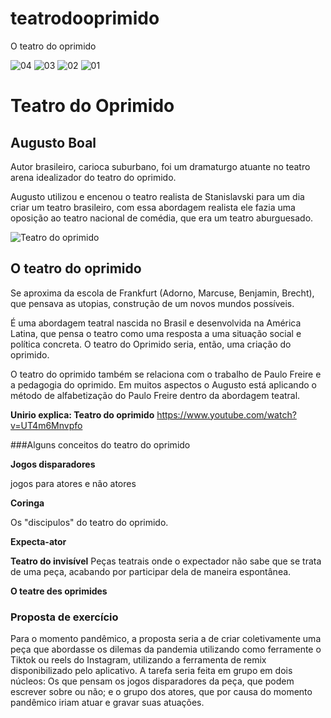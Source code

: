 # teatrodooprimido
O teatro do oprimido


![04](https://user-images.githubusercontent.com/88214445/129243060-fdd0a906-4321-4cf3-9f43-23cfd7cd62f3.jpeg)
![03](https://user-images.githubusercontent.com/88214445/129243069-8f9bf696-822a-4cce-8a24-8efae704ac0f.jpeg)
![02](https://user-images.githubusercontent.com/88214445/129243075-513a600c-868c-430b-905f-f7cea656d717.jpeg)
![01](https://user-images.githubusercontent.com/88214445/129243077-d00f5b0d-15a4-47dd-b9d0-fe721b036327.jpeg)

# Teatro do Oprimido  
  
## Augusto Boal  
Autor brasileiro, carioca suburbano, foi um dramaturgo atuante no teatro arena idealizador do teatro do oprimido. 

Augusto utilizou e encenou o teatro realista de Stanislavski para um dia criar um teatro brasileiro, com essa abordagem realista ele fazia uma oposição ao teatro nacional de comédia, que era um teatro aburguesado.

![Teatro do oprimido](https://external-content.duckduckgo.com/iu/?u=http%3A%2F%2Fwww.miguelarcanjoprado.com%2Fwp-content%2Fuploads%2F2015%2F09%2Faugusto-boal-teatro-do-oprimido-paris-1975.jpg&f=1&nofb=1)
## O teatro do oprimido
  
Se aproxima da escola de Frankfurt (Adorno, Marcuse, Benjamin, Brecht), que pensava as utopias, construção de um novos mundos possíveis. 

É uma abordagem teatral nascida no Brasil e desenvolvida na América Latina, que pensa o teatro como uma resposta a uma situação social e política concreta. O teatro do Oprimido seria, então, uma criação do oprimido.

O teatro do oprimido também se relaciona com o trabalho de Paulo Freire e a pedagogia do oprimido. Em muitos aspectos o Augusto está aplicando o método de alfabetização do Paulo Freire dentro da abordagem teatral.
  
**Unirio explica: Teatro do oprimido**
https://www.youtube.com/watch?v=UT4m6Mnvpfo

###Alguns conceitos do teatro do oprimido

**Jogos disparadores**

jogos para atores e não atores

**Coringa**

Os "discipulos" do teatro do oprimido.

**Expecta-ator**

**Teatro do invisível**
Peças teatrais onde o expectador não sabe que se trata de uma peça, acabando por participar dela de maneira espontânea.
 

**O teatre des oprimides**

### Proposta de exercício

Para o momento pandêmico, a proposta seria a de criar coletivamente uma peça que abordasse os dilemas da pandemia utilizando como ferramente o Tiktok ou reels do Instagram, utilizando a ferramenta de remix disponibilizado pelo aplicativo. A tarefa seria feita em grupo em dois núcleos: Os que pensam os jogos disparadores da peça, que podem escrever sobre ou não; e o grupo dos atores, que por causa do momento pandêmico iriam atuar e gravar suas atuações.  
